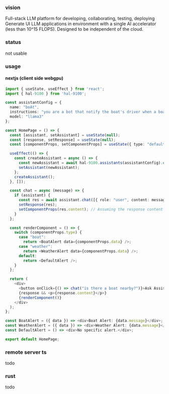 
### vision 

Full-stack LLM platform for developing, collaborating, testing, deploying Generate UI LLM applications in environment with a single AI accelerator (less than 10^15 FLOPS). Designed to be independent of the cloud.

### status

not usable 

### usage 

#### nextjs (client side webgpu)

```ts 
import { useState, useEffect } from 'react';
import { hal-9100 } from 'hal-9100';

const assistantConfig = {
  name: "boAt",
  instructions: "you are a bot that notify the boat's driver when a boat is nearby based on anti collision system information that you can pull from the boat antennas",
  model: "llama3"
};

const HomePage = () => {
  const [assistant, setAssistant] = useState(null);
  const [response, setResponse] = useState(null);
  const [componentProps, setComponentProps] = useState({ type: "default", data: {} });

  useEffect(() => {
    const createAssistant = async () => {
      const newAssistant = await hal-9100.assistants(assistantConfig).create();
      setAssistant(newAssistant);
    };
    createAssistant();
  }, []);

  const chat = async (message) => {
    if (assistant) {
      const res = await assistant.chat([{ role: "user", content: message }]);
      setResponse(res);
      setComponentProps(res.content); // Assuming the response content includes type and data
    }
  };

  const renderComponent = () => {
    switch (componentProps.type) {
      case "boat":
        return <BoatAlert data={componentProps.data} />;
      case "weather":
        return <WeatherAlert data={componentProps.data} />;
      default:
        return <DefaultAlert />;
    }
  };

  return (
    <div>
      <button onClick={() => chat("is there a boat nearby?")}>Ask Assistant</button>
      {response && <p>{response.content}</p>}
      {renderComponent()}
    </div>
  );
};

const BoatAlert = ({ data }) => <div>Boat Alert: {data.message}</div>;
const WeatherAlert = ({ data }) => <div>Weather Alert: {data.message}</div>;
const DefaultAlert = () => <div>No specific alert.</div>;

export default HomePage;
```


### remote server ts 

todo 

### rust 

todo

